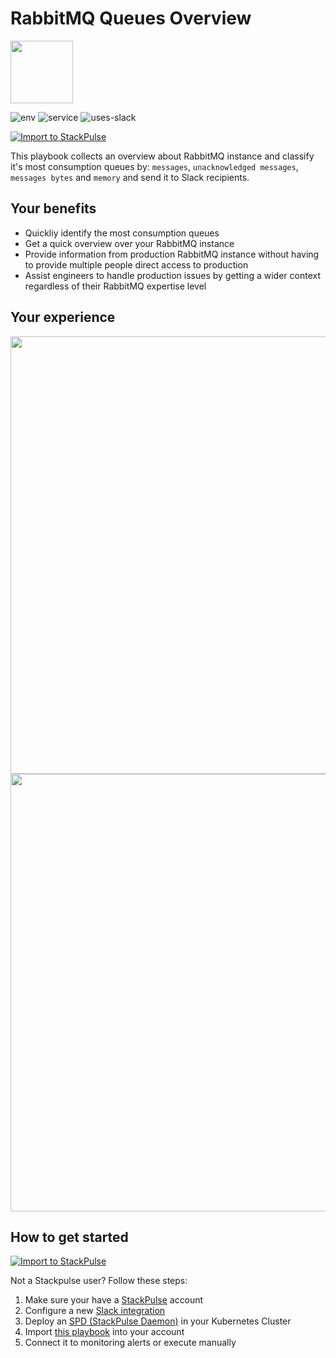 # RabbitMQ Queues Overview

<img src="../../images/rabbitmq.png" width="100">

![env](https://img.shields.io/static/v1?label=env&message=Kubernetes&style=flat&logo=Kubernetes&color=326CE5)
![service](https://img.shields.io/static/v1?label=service&message=RabbitMQ&style=flat&logo=RabbitMQ&color=FF6600)
![uses-slack](https://img.shields.io/static/v1?label=uses&message=Slack&style=flat&logo=slack&color=4A154B)

[![Import to StackPulse](../../images/open_in_stackpulse.svg)](https://app.stackpulse.io/playbook/create#https://github.com/stackpulse/playbooks/blob/master/rabbitmq/queues-overview/playbook.yaml)

This playbook collects an overview about RabbitMQ instance and classify it's most consumption queues by: `messages`, `unacknowledged messages`, `messages bytes` and `memory` and send it to Slack recipients.

## Your benefits

- Quickliy identify the most consumption queues
- Get a quick overview over your RabbitMQ instance
- Provide information from production RabbitMQ instance without having to provide multiple people direct access to production
- Assist engineers to handle production issues by getting a wider context regardless of their RabbitMQ expertise level

## Your experience

<img src="../../images/rmq_top_queues.png" width="700">

<img src="../../images/rmq_overview.png" width="700">

## How to get started

[![Import to StackPulse](../../images/open_in_stackpulse.svg)](https://app.stackpulse.io/playbook/create#https://github.com/stackpulse/playbooks/blob/master/rabbitmq/queues-overview/playbook.yaml)

Not a Stackpulse user? Follow these steps:

1. Make sure your have a [StackPulse](https://stackpulse.com/get-started) account
2. Configure a  new [Slack integration](https://docs.stackpulse.io/getting_started/#step-3-configure-a-new-slack-integration)
3. Deploy an [SPD (StackPulse Daemon)](https://docs.stackpulse.io/spds/) in your Kubernetes Cluster
4. Import [this playbook](https://app.stackpulse.io/playbooks) into your account
5. Connect it to monitoring alerts or execute manually
